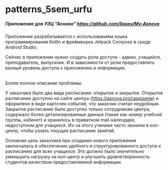 # patterns_5sem_urfu

##### Приложение для УЭЦ "Аснова" https://github.com/lloppy/My-Asnova


Приложение разрабатывается с использованием языка программирования Kotlin и фреймворка Jetpack Compose в среде Android Studio.

Сейчас в приложении нужно создать роли доступа - админ, учащийся, преподаватель, выпускник. И в зависимости от роли предоставлять разный уровень доступа к приложению и информации.



<br>
Более полное описание проблемы:

У заказчика было два вида расписания: открытое и закрытое. Открытое расписание доступно на сайте центра (https://asnova.pro/raspisanie) и оформлено в виде карточек событий, что заказчик считал неудобным. Закрытое расписание было доступно только сотрудникам центра, содержало более детализированные данные (такие как номер учебной группы, кабинет) и хранилось в приватном mail-календаре, недоступном для учащихся. Из-за этого ученики часто звонили в кол-центр, чтобы узнать текущее расписание занятий. 

Основная цель заказчика при создании нового приложения заключалась в обеспечении удобного и структурированного доступа к расписанию для всех учащихся. Это должно было значительно уменьшить нагрузку на кол-центр и улучшить удовлетворенность студентов качеством предоставляемой информации.

